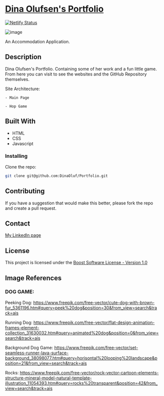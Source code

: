 # [Dina Olufsen's Portfolio](https://dina-portfolio.netlify.app/)
[![Netlify Status](https://api.netlify.com/api/v1/badges/6ab8c183-44b6-4971-b28f-2455a9144cde/deploy-status)](https://app.netlify.com/sites/dina-portfolio/deploys)

![image](https://github.com/DinaOluf/Portfolio/assets/91533917/58f915e6-045f-4c81-9460-dc86799bbd3a)


An Accommodation Application.


## Description

Dina Olufsen's Portfolio. Containing some of her work and a fun little game. From here you can visit to see the websites and the GitHub Repository themselves.

Site Architecture:

    - Main Page
    
    - Hop Game


## Built With

- HTML
- CSS
- Javascript 


### Installing

Clone the repo:

```bash
git clone git@github.com:DinaOluf/Portfolio.git
```


## Contributing

If you have a suggestion that would make this better, please fork the repo and create a pull request.


## Contact

[My LinkedIn page](https://www.linkedin.com/in/dina-olufsen-42922721a/)


## License

This project is licensed under the [Boost Software License - Version 1.0](https://www.boost.org/LICENSE_1_0.txt)


## Image References
### DOG GAME:

 Peeking Dog: https://www.freepik.com/free-vector/cute-dog-with-brown-fur_5361196.htm#query=peek%20dog&position=30&from_view=search&track=ais

 Running Dog: https://www.freepik.com/free-vector/flat-design-animation-frames-element-collection_31630032.htm#query=animated%20dog&position=0&from_view=search&track=ais
 
 Background Dog Game: https://www.freepik.com/free-vector/set-seamless-runner-lava-surface-background_38098077.htm#query=horisontal%20looping%20landscape&position=21&from_view=search&track=ais
 
 Rocks: https://www.freepik.com/free-vector/rock-vector-cartoon-elements-structure-mineral-model-natural-template-illustration_11054393.htm#query=rocks%20transparent&position=42&from_view=search&track=ais
